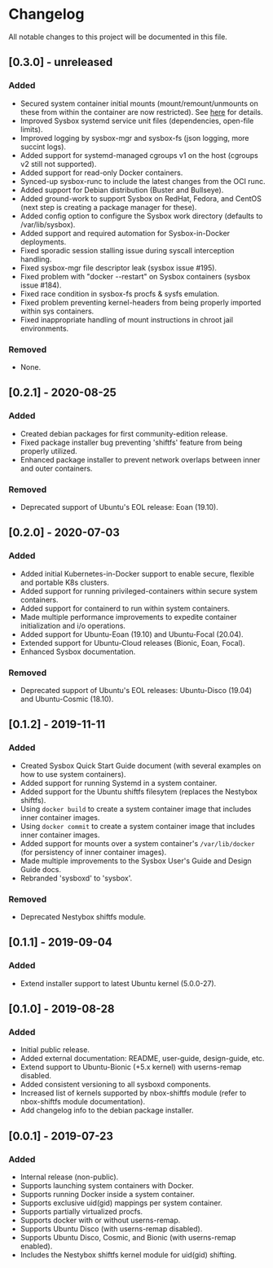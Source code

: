 # Changelog
All notable changes to this project will be documented in this file.

## [0.3.0] - unreleased
### Added
  * Secured system container initial mounts (mount/remount/unmounts on these from within the container are now restricted). See [here](docs/user-guide/security.md#initial-mount-immutability) for details.
  * Improved Sysbox systemd service unit files (dependencies, open-file limits).
  * Improved logging by sysbox-mgr and sysbox-fs (json logging, more succint logs).
  * Added support for systemd-managed cgroups v1 on the host (cgroups v2 still not supported).
  * Added support for read-only Docker containers.
  * Synced-up sysbox-runc to include the latest changes from the OCI runc.
  * Added support for Debian distribution (Buster and Bullseye).
  * Added ground-work to support Sysbox on RedHat, Fedora, and CentOS (next step is creating a package manager for these).
  * Added config option to configure the Sysbox work directory (defaults to /var/lib/sysbox).
  * Added support and required automation for Sysbox-in-Docker deployments.
  * Fixed sporadic session stalling issue during syscall interception handling.
  * Fixed sysbox-mgr file descriptor leak (sysbox issue #195).
  * Fixed problem with "docker --restart" on Sysbox containers (sysbox issue #184).
  * Fixed race condition in sysbox-fs procfs & sysfs emulation.
  * Fixed problem preventing kernel-headers from being properly imported within sys containers.
  * Fixed inappropriate handling of mount instructions in chroot jail environments.
### Removed
  * None.

## [0.2.1] - 2020-08-25
### Added
  * Created debian packages for first community-edition release.
  * Fixed package installer bug preventing 'shiftfs' feature from being properly utilized.
  * Enhanced package installer to prevent network overlaps between inner and outer containers.
### Removed
  * Deprecated support of Ubuntu's EOL release: Eoan (19.10).

## [0.2.0] - 2020-07-03
### Added
  * Added initial Kubernetes-in-Docker support to enable secure, flexible and portable K8s clusters.
  * Added support for running privileged-containers within secure system containers.
  * Added support for containerd to run within system containers.
  * Made multiple performance improvements to expedite container initialization and i/o operations.
  * Added support for Ubuntu-Eoan (19.10) and Ubuntu-Focal (20.04).
  * Extended support for Ubuntu-Cloud releases (Bionic, Eoan, Focal).
  * Enhanced Sysbox documentation.
### Removed
  * Deprecated support of Ubuntu's EOL releases: Ubuntu-Disco (19.04) and Ubuntu-Cosmic (18.10).

## [0.1.2] - 2019-11-11
### Added
  * Created Sysbox Quick Start Guide document (with several examples on how to use system containers).
  * Added support for running Systemd in a system container.
  * Added support for the Ubuntu shiftfs filesytem (replaces the Nestybox shiftfs).
  * Using `docker build` to create a system container image that includes inner container images.
  * Using `docker commit` to create a system container image that includes inner container images.
  * Added support for mounts over a system container's `/var/lib/docker` (for persistency of inner container images).
  * Made multiple improvements to the Sysbox User's Guide and Design Guide docs.
  * Rebranded 'sysboxd' to 'sysbox'.
### Removed
  * Deprecated Nestybox shiftfs module.

## [0.1.1] - 2019-09-04
### Added
  * Extend installer support to latest Ubuntu kernel (5.0.0-27).

## [0.1.0] - 2019-08-28
### Added
  * Initial public release.
  * Added external documentation: README, user-guide, design-guide, etc.
  * Extend support to Ubuntu-Bionic (+5.x kernel) with userns-remap disabled.
  * Added consistent versioning to all sysboxd components.
  * Increased list of kernels supported by nbox-shiftfs module (refer to nbox-shiftfs module documentation).
  * Add changelog info to the debian package installer.

## [0.0.1] - 2019-07-23
### Added
  * Internal release (non-public).
  * Supports launching system containers with Docker.
  * Supports running Docker inside a system container.
  * Supports exclusive uid(gid) mappings per system container.
  * Supports partially virtualized procfs.
  * Supports docker with or without userns-remap.
  * Supports Ubuntu Disco (with userns-remap disabled).
  * Supports Ubuntu Disco, Cosmic, and Bionic (with userns-remap enabled).
  * Includes the Nestybox shiftfs kernel module for uid(gid) shifting.
